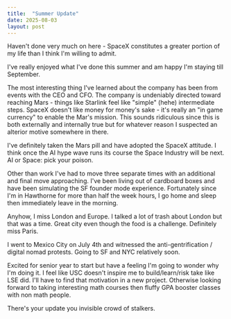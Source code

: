 ```yaml
---
title:  "Summer Update"
date: 2025-08-03
layout: post
---
```


Haven't done very much on here - SpaceX constitutes a greater portion of my life than I think I'm willing to admit.

I've really enjoyed what I've done this summer and am happy I'm staying till September. 

The most interesting thing I've learned about the company has been from events with the CEO and CFO. The company is undeniably directed toward reaching Mars - things like Starlink feel like "simple" (hehe) intermediate steps. SpaceX doesn't like money for money's sake - it's really an "in game currency" to enable the Mar's mission. This sounds ridiculous since this is both externally and internally true but for whatever reason I suspected an alterior motive somewhere in there.

I've definitely taken the Mars pill and have adopted the SpaceX attitude. I think once the AI hype wave runs its course the Space Industry will be next. AI or Space: pick your poison.

Other than work I've had to move three separate times with an additional and final move approaching. I've been living out of cardboard boxes and have been simulating the SF founder mode experience. Fortunately since I'm in Hawthorne for more than half the week hours, I go home and sleep then immediately leave in the morning.

Anyhow, I miss London and Europe. I talked a lot of trash about London but that was a time. Great city even though the food is a challenge. Definitely miss Paris.

I went to Mexico City on July 4th and witnessed the anti-gentrification / digital nomad protests. Going to SF and NYC relatively soon.

Excited for senior year to start but have a feeling I'm going to wonder why I'm doing it. I feel like USC doesn't inspire me to build/learn/risk take like LSE did. I'll have to find that motivation in a new project. Otherwise looking forward to taking interesting math courses then fluffy GPA booster classes with non math people.

There's your update you invisible crowd of stalkers.
